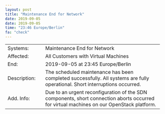 ```yaml
---
layout: post
title: "Maintenance End for Network"
date: 2019-09-05
date: 2019-09-05
time: "23:46 Europe/Berlin"
fa: "check"
---
```


|                   |   |                                                                      |
|-------------------|---|----------------------------------------------------------------------|
| Systems:          |   | Maintenance End for Network|
| Affected:         |   | All Customers with Virtual Machines |
| End:              |   | 2019-09-05 at 23:45 Europe/Berlin |
| Description:      |   | The scheduled maintenance has been completed successfully. All systems are fully operational. Short interruptions occurred. |
| Add. Info:  |   | Due to an urgent reconfiguration of the SDN components, short connection aborts occurred for virtual machines on our OpenStack platform. |